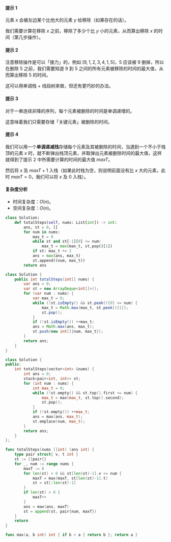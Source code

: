 #### 提示 1

元素 $x$ 会被左边某个比他大的元素 $y$ 给移除（如果存在的话）。

我们需要计算在移除 $x$ 之前，移除了多少个比 $y$ 小的元素，从而算出移除 $x$ 的时间（第几步操作）。

#### 提示 2

注意移除操作是可以「接力」的，例如 $[9,1,2,3,4,1,5]$，$5$ 应该被 $9$ 删掉，所以在删除 $5$ 之前，我们需要知道 $9$ 到 $5$ 之间的所有元素被移除的时间的最大值，从而算出移除 $5$ 的时间。

这可以用单调栈 + 线段树来做，但还有更巧妙的办法。

#### 提示 3

对于一串连续非降的序列，每个元素被删除的时间是单调递增的。

这意味着我们只需要存储「关键元素」被删除的时间。

#### 提示 4

我们可以用一个**单调递减栈**存储每个元素及其被删除的时间，当遇到一个不小于栈顶的元素 $x$ 时，就不断弹出栈顶元素，并取弹出元素被删除时间的最大值，这样就得到了提示 2 中所需要计算的时间的最大值 $\textit{maxT}$。

然后将 $x$ 及 $\textit{maxT}+1$ 入栈（如果此时栈为空，则说明前面没有比 $x$ 大的元素，此时 $\textit{maxT}=0$，我们可以将 $x$ 及 $0$ 入栈）。

#### 复杂度分析

- 时间复杂度：$O(n)$。
- 空间复杂度：$O(n)$。

```Python [sol1-Python3]
class Solution:
    def totalSteps(self, nums: List[int]) -> int:
        ans, st = 0, []
        for num in nums:
            max_t = 0
            while st and st[-1][0] <= num:
                max_t = max(max_t, st.pop()[1])
            if st: max_t += 1
            ans = max(ans, max_t)
            st.append((num, max_t))
        return ans
```

```java [sol1-Java]
class Solution {
    public int totalSteps(int[] nums) {
        var ans = 0;
        var st = new ArrayDeque<int[]>();
        for (var num : nums) {
            var max_t = 0;
            while (!st.isEmpty() && st.peek()[0] <= num) {
                max_t = Math.max(max_t, st.peek()[1]);
                st.pop();
            }
            if (!st.isEmpty()) ++max_t;
            ans = Math.max(ans, max_t);
            st.push(new int[]{num, max_t});
        }
        return ans;
    }
}
```

```C++ [sol1-C++]
class Solution {
public:
    int totalSteps(vector<int> &nums) {
        int ans = 0;
        stack<pair<int, int>> st;
        for (int num : nums) {
            int max_t = 0;
            while (!st.empty() && st.top().first <= num) {
                max_t = max(max_t, st.top().second);
                st.pop();
            }
            if (!st.empty()) ++max_t;
            ans = max(ans, max_t);
            st.emplace(num, max_t);
        }
        return ans;
    }
};
```

```go [sol1-Go]
func totalSteps(nums []int) (ans int) {
	type pair struct{ v, t int }
	st := []pair{}
	for _, num := range nums {
		maxT := 0
		for len(st) > 0 && st[len(st)-1].v <= num {
			maxT = max(maxT, st[len(st)-1].t)
			st = st[:len(st)-1]
		}
		if len(st) > 0 {
			maxT++
		}
		ans = max(ans, maxT)
		st = append(st, pair{num, maxT})
	}
	return
}

func max(a, b int) int { if b > a { return b }; return a }
```
